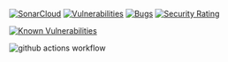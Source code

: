 [![SonarCloud](https://sonarcloud.io/images/project_badges/sonarcloud-orange.svg)](https://sonarcloud.io/summary/new_code?id=joaofavara_ts-template)
[![Vulnerabilities](https://sonarcloud.io/api/project_badges/measure?project=joaofavara_ts-template&metric=vulnerabilities)](https://sonarcloud.io/summary/new_code?id=joaofavara_ts-template)
[![Bugs](https://sonarcloud.io/api/project_badges/measure?project=joaofavara_ts-template&metric=bugs)](https://sonarcloud.io/summary/new_code?id=joaofavara_ts-template)
[![Security Rating](https://sonarcloud.io/api/project_badges/measure?project=joaofavara_ts-template&metric=security_rating)](https://sonarcloud.io/summary/new_code?id=joaofavara_ts-template)

[![Known Vulnerabilities](https://snyk.io/test/github/joaofavara/ts-template/badge.svg)](https://snyk.io/test/github/joaofavara/ts-template)

![github actions workflow](https://github.com/joaofavara/ts-template/actions/workflows/main.yml/badge.svg)

